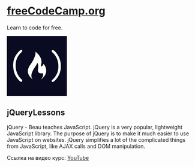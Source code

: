 # [freeCodeCamp.org](https://www.youtube.com/@freecodecamp)

Learn to code for free.

![logo](data/freeCodeCampLogo.jpg)


## jQueryLessons
jQuery - Beau teaches JavaScript.
jQuery is a very popular, lightweight JavaScript library. The purpose of jQuery is to make it much easier to use JavaScript on websites. jQuery simplifies a lot of the complicated things from JavaScript, like AJAX calls and DOM manipulation.

Ссылка на видео курс: [YouTube](https://www.youtube.com/playlist?list=PLWKjhJtqVAbkyK9woUZUtunToLtNGoQHB)
